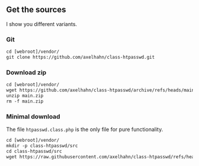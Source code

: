 ## Get the sources

I show you different variants.

### Git

```txt
cd [webroot]/vendor/
git clone https://github.com/axelhahn/class-htpasswd.git
```

### Download zip

```txt
cd [webroot]/vendor/
wget https://github.com/axelhahn/class-htpasswd/archive/refs/heads/main.zip
unzip main.zip
rm -f main.zip
```

### Minimal download

The file `htpasswd.class.php` is the only file for pure functionality.

```txt
cd [webroot]/vendor/
mkdir -p class-htpasswd/src
cd class-htpasswd/src
wget https://raw.githubusercontent.com/axelhahn/class-htpasswd/refs/heads/main/src/htpasswd.class.php
```
